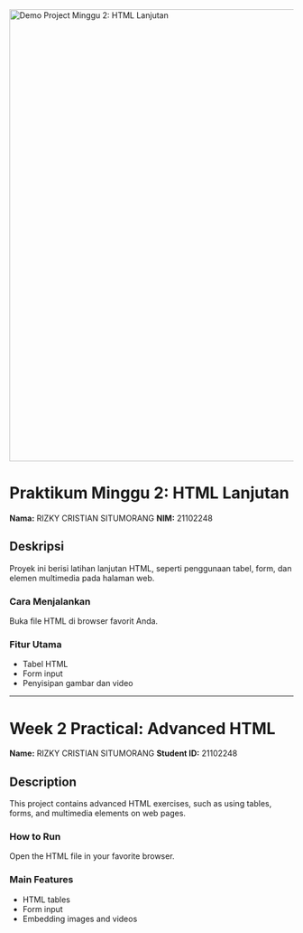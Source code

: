 <img src="URL_GAMBAR_HASIL_PROYEK" width="800" alt="Demo Project Minggu 2: HTML Lanjutan" />

# Praktikum Minggu 2: HTML Lanjutan

**Nama:** RIZKY CRISTIAN SITUMORANG
**NIM:** 21102248

## Deskripsi
Proyek ini berisi latihan lanjutan HTML, seperti penggunaan tabel, form, dan elemen multimedia pada halaman web.

### Cara Menjalankan
Buka file HTML di browser favorit Anda.

### Fitur Utama
- Tabel HTML
- Form input
- Penyisipan gambar dan video

---

# Week 2 Practical: Advanced HTML

**Name:** RIZKY CRISTIAN SITUMORANG
**Student ID:** 21102248

## Description
This project contains advanced HTML exercises, such as using tables, forms, and multimedia elements on web pages.

### How to Run
Open the HTML file in your favorite browser.

### Main Features
- HTML tables
- Form input
- Embedding images and videos
